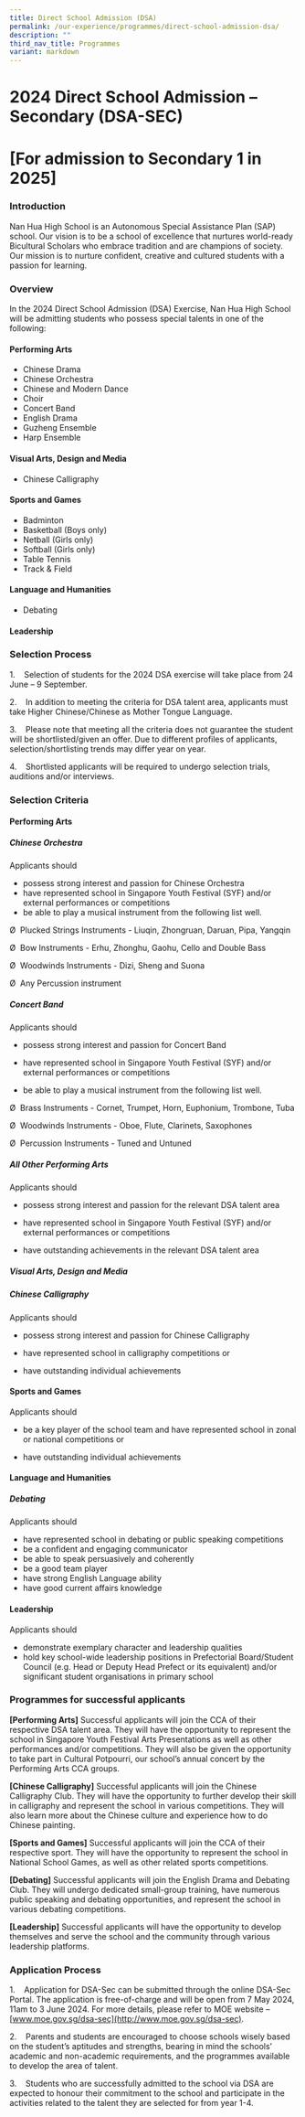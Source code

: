 ```yaml
---
title: Direct School Admission (DSA)
permalink: /our-experience/programmes/direct-school-admission-dsa/
description: ""
third_nav_title: Programmes
variant: markdown
---
```

# **2024 Direct School Admission – Secondary (DSA-SEC)**
 
# **[For admission to Secondary 1 in 2025]**
   
### **Introduction**

Nan Hua High School is an Autonomous Special Assistance Plan (SAP) school. Our vision is to be a school of excellence that nurtures world-ready Bicultural Scholars who embrace tradition and are champions of society. Our mission is to nurture confident, creative and cultured students with a passion for learning.  

### **Overview**

In the 2024 Direct School Admission (DSA) Exercise, Nan Hua High School will be admitting students who possess special talents in one of the following:

#### **Performing Arts**
* Chinese Drama  
* Chinese Orchestra
* Chinese and Modern Dance
* Choir
* Concert Band
* English Drama
* Guzheng Ensemble
* Harp Ensemble

#### **Visual Arts, Design and Media**
* Chinese Calligraphy

#### **Sports and Games**
* Badminton
* Basketball (Boys only)
* Netball (Girls only)
* Softball (Girls only)
* Table Tennis
* Track & Field

#### **Language and Humanities**

* Debating

#### **Leadership**

### **Selection Process**

1.    Selection of students for the 2024 DSA exercise will take place from 24 June – 9 September.

2.    In addition to meeting the criteria for DSA talent area, applicants must take Higher Chinese/Chinese as Mother Tongue Language.

3.    Please note that meeting all the criteria does not guarantee the student will be shortlisted/given an offer. Due to different profiles of applicants, selection/shortlisting trends may differ year on year.

4.    Shortlisted applicants will be required to undergo selection trials, auditions and/or interviews.

### **Selection Criteria**
#### **Performing Arts**  
##### **Chinese Orchestra**

Applicants should
* possess strong interest and passion for Chinese Orchestra
* have represented school in Singapore Youth Festival (SYF) and/or external performances or competitions
* be able to play a musical instrument from the following list well.

Ø  Plucked Strings Instruments - Liuqin, Zhongruan, Daruan, Pipa, Yangqin

Ø  Bow Instruments - Erhu, Zhonghu, Gaohu, Cello and Double Bass

Ø  Woodwinds Instruments - Dizi, Sheng and Suona

Ø  Any Percussion instrument

##### **Concert Band**

Applicants should

* possess strong interest and passion for Concert Band

* have represented school in Singapore Youth Festival (SYF) and/or external performances or competitions

* be able to play a musical instrument from the following list well.

Ø  Brass Instruments - Cornet, Trumpet, Horn, Euphonium, Trombone, Tuba

Ø  Woodwinds Instruments - Oboe, Flute, Clarinets, Saxophones

Ø  Percussion Instruments - Tuned and Untuned

##### **All Other Performing Arts**

Applicants should

* possess strong interest and passion for the relevant DSA talent area

* have represented school in Singapore Youth Festival (SYF) and/or external performances or competitions

* have outstanding achievements in the relevant DSA talent area

##### **Visual Arts, Design and Media**

##### **Chinese Calligraphy**

Applicants should

* possess strong interest and passion for Chinese Calligraphy

* have represented school in calligraphy competitions or

* have outstanding individual achievements

#### **Sports and Games**

Applicants should

* be a key player of the school team and have represented school in zonal or national competitions or

* have outstanding individual achievements

#### **Language and Humanities**

##### **Debating**

Applicants should
* have represented school in debating or public speaking competitions
* be a confident and engaging communicator
* be able to speak persuasively and coherently
* be a good team player
* have strong English Language ability
* have good current affairs knowledge

#### **Leadership**

Applicants should

* demonstrate exemplary character and leadership qualities
* hold key school-wide leadership positions in Prefectorial Board/Student Council (e.g. Head or Deputy Head Prefect or its equivalent) and/or significant student organisations in primary school

### **Programmes for successful applicants**

**[Performing Arts]** Successful applicants will join the CCA of their respective DSA talent area. They will have the opportunity to represent the school in Singapore Youth Festival Arts Presentations as well as other performances and/or competitions. They will also be given the opportunity to take part in Cultural Potpourri, our school’s annual concert by the Performing Arts CCA groups.  

**\[Chinese Calligraphy\]** Successful applicants will join the Chinese Calligraphy Club. They will have the opportunity to further develop their skill in calligraphy and represent the school in various competitions. They will also learn more about the Chinese culture and experience how to do Chinese painting.

**\[Sports and Games\]** Successful applicants will join the CCA of their respective sport. They will have the opportunity to represent the school in National School Games, as well as other related sports competitions.

**\[Debating\]** Successful applicants will join the English Drama and Debating Club. They will undergo dedicated small-group training, have numerous public speaking and debating opportunities, and represent the school in various debating competitions.

**\[Leadership\]** Successful applicants will have the opportunity to develop themselves and serve the school and the community through various leadership platforms.

### **Application Process**

1.    Application for DSA-Sec can be submitted through the online DSA-Sec Portal. The application is free-of-charge and will be open from 7 May 2024, 11am to 3 June 2024. For more details, please refer to MOE website – [www.moe.gov.sg/dsa-sec](http://www.moe.gov.sg/dsa-sec).

2.    Parents and students are encouraged to choose schools wisely based on the student’s aptitudes and strengths, bearing in mind the schools’ academic and non-academic requirements, and the programmes available to develop the area of talent.        

3.    Students who are successfully admitted to the school via DSA are expected to honour their commitment to the school and participate in the activities related to the talent they are selected for from year 1-4.